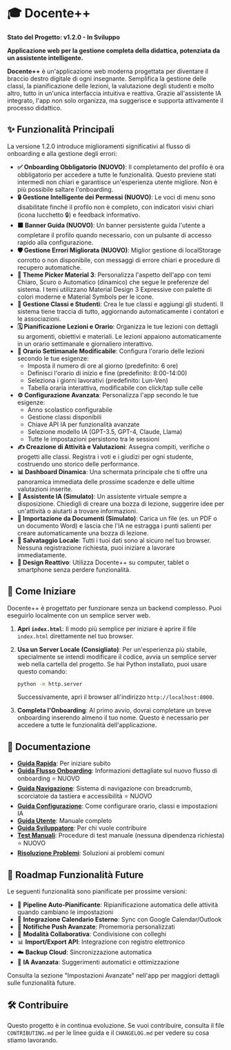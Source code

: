 # 🎓 Docente++

**Stato del Progetto: v1.2.0 - In Sviluppo**

**Applicazione web per la gestione completa della didattica, potenziata da un assistente intelligente.**

**Docente++** è un'applicazione web moderna progettata per diventare il braccio destro digitale di ogni insegnante. Semplifica la gestione delle classi, la pianificazione delle lezioni, la valutazione degli studenti e molto altro, tutto in un'unica interfaccia intuitiva e reattiva. Grazie all'assistente IA integrato, l'app non solo organizza, ma suggerisce e supporta attivamente il processo didattico.

## ✨ Funzionalità Principali

La versione 1.2.0 introduce miglioramenti significativi al flusso di onboarding e alla gestione degli errori:

- **✅ Onboarding Obbligatorio (NUOVO)**: Il completamento del profilo è ora obbligatorio per accedere a tutte le funzionalità. Questo previene stati intermedi non chiari e garantisce un'esperienza utente migliore. Non è più possibile saltare l'onboarding.
- **🔒 Gestione Intelligente dei Permessi (NUOVO)**: Le voci di menu sono disabilitate finché il profilo non è completo, con indicatori visivi chiari (icona lucchetto 🔒) e feedback informativo.
- **🟧 Banner Guida (NUOVO)**: Un banner persistente guida l'utente a completare il profilo quando necessario, con un pulsante di accesso rapido alla configurazione.
- **🛡️ Gestione Errori Migliorata (NUOVO)**: Miglior gestione di localStorage corrotto o non disponibile, con messaggi di errore chiari e procedure di recupero automatiche.
- **🎨 Theme Picker Material 3**: Personalizza l'aspetto dell'app con temi Chiaro, Scuro o Automatico (dinamico) che segue le preferenze del sistema. I temi utilizzano Material Design 3 Expressive con palette di colori moderne e Material Symbols per le icone.
- **🏫 Gestione Classi e Studenti**: Crea le tue classi e aggiungi gli studenti. Il sistema tiene traccia di tutto, aggiornando automaticamente i contatori e le associazioni.
- **🗓️ Pianificazione Lezioni e Orario**: Organizza le tue lezioni con dettagli su argomenti, obiettivi e materiali. Le lezioni appaiono automaticamente in un orario settimanale e giornaliero interattivo.
- **📅 Orario Settimanale Modificabile**: Configura l'orario delle lezioni secondo le tue esigenze:
  - Imposta il numero di ore al giorno (predefinito: 6 ore)
  - Definisci l'orario di inizio e fine (predefinito: 8:00-14:00)
  - Seleziona i giorni lavorativi (predefinito: Lun-Ven)
  - Tabella oraria interattiva, modificabile con click/tap sulle celle
- **⚙️ Configurazione Avanzata**: Personalizza l'app secondo le tue esigenze:
  - Anno scolastico configurabile
  - Gestione classi disponibili
  - Chiave API IA per funzionalità avanzate
  - Selezione modello IA (GPT-3.5, GPT-4, Claude, Llama)
  - Tutte le impostazioni persistono tra le sessioni
- **✍️ Creazione di Attività e Valutazioni**: Assegna compiti, verifiche o progetti alle classi. Registra i voti e i giudizi per ogni studente, costruendo uno storico delle performance.
- **📊 Dashboard Dinamica**: Una schermata principale che ti offre una panoramica immediata delle prossime scadenze e delle ultime valutazioni inserite.
- **🤖 Assistente IA (Simulato)**: Un assistente virtuale sempre a disposizione. Chiedigli di creare una bozza di lezione, suggerire idee per un'attività o aiutarti a trovare informazioni.
- **📄 Importazione da Documenti (Simulato)**: Carica un file (es. un PDF o un documento Word) e lascia che l'IA ne estragga i punti salienti per creare automaticamente una bozza di lezione.
- **💾 Salvataggio Locale**: Tutti i tuoi dati sono al sicuro nel tuo browser. Nessuna registrazione richiesta, puoi iniziare a lavorare immediatamente.
- **📱 Design Reattivo**: Utilizza Docente++ su computer, tablet o smartphone senza perdere funzionalità.

## 🚀 Come Iniziare

Docente++ è progettato per funzionare senza un backend complesso. Puoi eseguirlo localmente con un semplice server web.

1.  **Apri `index.html`**: Il modo più semplice per iniziare è aprire il file `index.html` direttamente nel tuo browser.
    
2.  **Usa un Server Locale (Consigliato)**: Per un'esperienza più stabile, specialmente se intendi modificare il codice, avvia un semplice server web nella cartella del progetto. Se hai Python installato, puoi usare questo comando:
    ```bash
    python -m http.server
    ```
    Successivamente, apri il browser all'indirizzo `http://localhost:8000`.

3.  **Completa l'Onboarding**: Al primo avvio, dovrai completare un breve onboarding inserendo almeno il tuo nome. Questo è necessario per accedere a tutte le funzionalità dell'applicazione.

## 📖 Documentazione

- **[Guida Rapida](docs/QUICK_START.md)**: Per iniziare subito
- **[Guida Flusso Onboarding](docs/ONBOARDING_FLOW_GUIDE.md)**: Informazioni dettagliate sul nuovo flusso di onboarding ⭐ NUOVO
- **[Guida Navigazione](docs/NAVIGATION_GUIDE.md)**: Sistema di navigazione con breadcrumb, scorciatoie da tastiera e accessibilità ⭐ NUOVO
- **[Guida Configurazione](docs/CONFIGURATION_GUIDE.md)**: Come configurare orario, classi e impostazioni IA
- **[Guida Utente](docs/user-guide.md)**: Manuale completo
- **[Guida Sviluppatore](docs/dev-guide.md)**: Per chi vuole contribuire
- **[Test Manuali](tests/README.md)**: Procedure di test manuale (nessuna dipendenza richiesta) ⭐ NUOVO
- **[Risoluzione Problemi](docs/TROUBLESHOOTING.md)**: Soluzioni ai problemi comuni

## 🔮 Roadmap Funzionalità Future

Le seguenti funzionalità sono pianificate per prossime versioni:

- 🔄 **Pipeline Auto-Pianificante**: Ripianificazione automatica delle attività quando cambiano le impostazioni
- 📅 **Integrazione Calendario Esterno**: Sync con Google Calendar/Outlook
- 🔔 **Notifiche Push Avanzate**: Promemoria personalizzati
- 🤝 **Modalità Collaborativa**: Condivisione con colleghi
- 📊 **Import/Export API**: Integrazione con registro elettronico
- ☁️ **Backup Cloud**: Sincronizzazione automatica
- 🧠 **IA Avanzata**: Suggerimenti automatici e ottimizzazione

Consulta la sezione "Impostazioni Avanzate" nell'app per maggiori dettagli sulle funzionalità future.

## 🛠️ Contribuire

Questo progetto è in continua evoluzione. Se vuoi contribuire, consulta il file `CONTRIBUTING.md` per le linee guida e il `CHANGELOG.md` per vedere su cosa stiamo lavorando.

